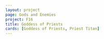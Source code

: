 ```yaml
---
layout: project
page: Gods and Enemies
project: F16
title: Goddess of Priests
cards: [Goddess of Priests, Priest Titan]
---
```

